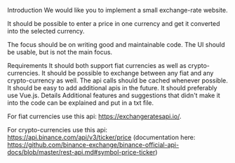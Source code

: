 Introduction
We would like you to implement a small exchange-rate website.

It should be possible to enter a price in one currency and get it converted into the selected currency.

The focus should be on writing good and maintainable code. The UI should be usable, but is not the main focus.

Requirements
It should both support fiat currencies as well as crypto-currencies.
It should be possible to exchange between any fiat and any crypto-currency as well.
The api calls should be cached whenever possible.
It should be easy to add additional apis in the future.
It should preferably use Vue.js.
Details
Additional features and suggestions that didn't make it into the code can be explained and put in a txt file.

For fiat currencies use this api: https://exchangeratesapi.io/.

For crypto-currencies use this api: https://api.binance.com/api/v3/ticker/price (documentation here: https://github.com/binance-exchange/binance-official-api-docs/blob/master/rest-api.md#symbol-price-ticker)
